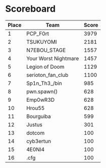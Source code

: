 # Scoreboard

| Place | Team | Score |
|--|--| -- |
|1|	PCP_F0rt|	3979|
|2|	TSUKUYOMI|	2181|
|3|	N7EBOU_STAGE|	1557|
|4|	Your Worst Nightmare|	1457|
|5|	Legion of Doom|	1129|
|6|	serioton_fan_club|	1100|
|7|	Sp1n_Th3_/bin|	985|
|8|	pwn.spawn()|	628|
|9|	Emp0wR3D|	628|
|10|	Hrou55|	628|
|11|	Bourguiba|	599|
|12|	Justus|	301|
|13|	dotcom|	100|
|14|	cyb3ertun|	100|
|15|	4E0NI4|	100|
|16|	.cfg|	100|
